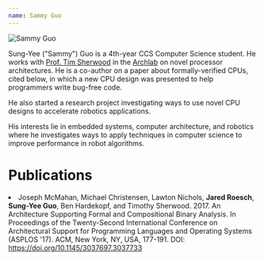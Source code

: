 ```yaml
---
name: Sammy Guo
---
```


![Sammy Guo](guo_sammy.jpg)

Sung-Yee ("Sammy") Guo is a 4th-year CCS Computer Science student.  He
works with [Prof. Tim Sherwood](https://www.cs.ucsb.edu/~sherwood) in
the [Archlab](http://www.cs.ucsb.edu/~arch/) on novel processor
architectures.  He is a co-author on a paper about formally-verified
CPUs, cited below, in which a new CPU design was presented to help
programmers write bug-free code.

He also started a research project investigating ways to use novel CPU
designs to accelerate robotics applications.

His interests lie in embedded systems, computer architecture, and
robotics where he investigates ways to apply techniques in computer
science to improve performance in robot algorithms.

# Publications

<li>Joseph McMahan, Michael Christensen, Lawton Nichols, <b>Jared Roesch</b>, <b>Sung-Yee Guo</b>, Ben Hardekopf, and Timothy Sherwood. 2017. An Architecture Supporting Formal and Compositional Binary Analysis. In Proceedings of the Twenty-Second International Conference on Architectural Support for Programming Languages and Operating Systems (ASPLOS '17). ACM, New York, NY, USA, 177-191. DOI: <a href="https://doi.org/10.1145/3037697.3037733">https://doi.org/10.1145/3037697.3037733</a></li>
